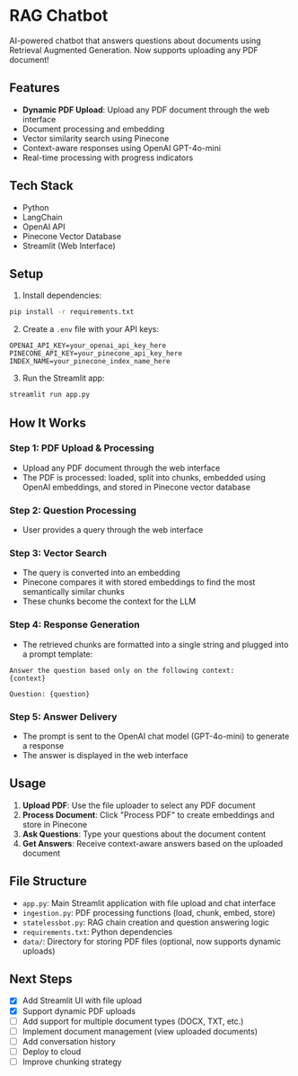 # RAG Chatbot

AI-powered chatbot that answers questions about documents using Retrieval Augmented Generation. Now supports uploading any PDF document!

## Features
- **Dynamic PDF Upload**: Upload any PDF document through the web interface
- Document processing and embedding
- Vector similarity search using Pinecone
- Context-aware responses using OpenAI GPT-4o-mini
- Real-time processing with progress indicators

## Tech Stack
- Python
- LangChain
- OpenAI API
- Pinecone Vector Database
- Streamlit (Web Interface)

## Setup

1. Install dependencies:
```bash
pip install -r requirements.txt
```

2. Create a `.env` file with your API keys:
```
OPENAI_API_KEY=your_openai_api_key_here
PINECONE_API_KEY=your_pinecone_api_key_here
INDEX_NAME=your_pinecone_index_name_here
```

3. Run the Streamlit app:
```bash
streamlit run app.py
```

## How It Works

### Step 1: PDF Upload & Processing
- Upload any PDF document through the web interface
- The PDF is processed: loaded, split into chunks, embedded using OpenAI embeddings, and stored in Pinecone vector database

### Step 2: Question Processing
- User provides a query through the web interface

### Step 3: Vector Search
- The query is converted into an embedding
- Pinecone compares it with stored embeddings to find the most semantically similar chunks
- These chunks become the context for the LLM

### Step 4: Response Generation
- The retrieved chunks are formatted into a single string and plugged into a prompt template:
```
Answer the question based only on the following context:
{context}

Question: {question}
```

### Step 5: Answer Delivery
- The prompt is sent to the OpenAI chat model (GPT-4o-mini) to generate a response
- The answer is displayed in the web interface

## Usage

1. **Upload PDF**: Use the file uploader to select any PDF document
2. **Process Document**: Click "Process PDF" to create embeddings and store in Pinecone
3. **Ask Questions**: Type your questions about the document content
4. **Get Answers**: Receive context-aware answers based on the uploaded document

## File Structure

- `app.py`: Main Streamlit application with file upload and chat interface
- `ingestion.py`: PDF processing functions (load, chunk, embed, store)
- `statelessbot.py`: RAG chain creation and question answering logic
- `requirements.txt`: Python dependencies
- `data/`: Directory for storing PDF files (optional, now supports dynamic uploads)

## Next Steps
- [x] Add Streamlit UI with file upload
- [x] Support dynamic PDF uploads
- [ ] Add support for multiple document types (DOCX, TXT, etc.)
- [ ] Implement document management (view uploaded documents)
- [ ] Add conversation history
- [ ] Deploy to cloud
- [ ] Improve chunking strategy
